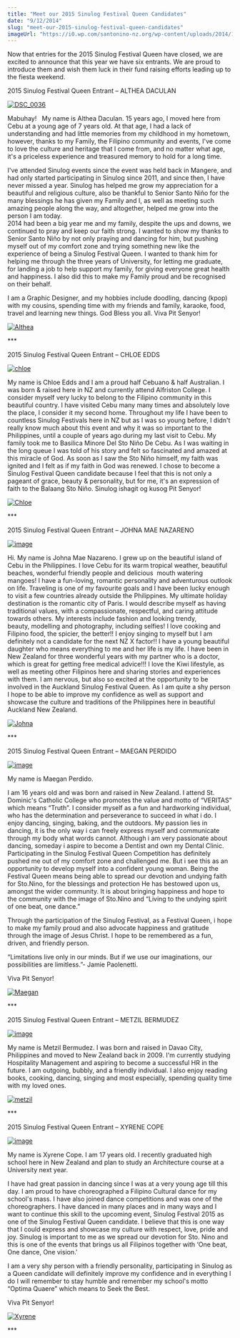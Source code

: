 ```yaml
---
title: "Meet our 2015 Sinulog Festival Queen Candidates"
date: "9/12/2014"
slug: "meet-our-2015-sinulog-festival-queen-candidates"
imageUrl: "https://i0.wp.com/santonino-nz.org/wp-content/uploads/2014/11/DSC_0036-576x1024.jpg?resize=301%2C535"
---
```


Now that entries for the 2015 Sinulog Festival Queen have closed, we are excited to announce that this year we have six entrants. We are proud to introduce them and wish them luck in their fund raising efforts leading up to the fiesta weekend.

2015 Sinulog Festival Queen Entrant – ALTHEA DACULAN

[![DSC_0036](assets\images\DSC_0036-576x1024.jpg)](https://i0.wp.com/santonino-nz.org/wp-content/uploads/2014/11/DSC_0036.jpg)

Mabuhay!   My name is Althea Daculan. 15 years ago, I moved here from Cebu at a young age of 7 years old. At that age, I had a lack of understanding and had little memories from my childhood in my hometown, however, thanks to my Family, the Filipino community and events, I've come to love the culture and heritage that I come from, and no matter what age, it's a priceless experience and treasured memory to hold for a long time.

I've attended Sinulog events since the event was held back in Mangere, and had only started participating in Sinulog since 2011, and since then, I have never missed a year. Sinulog has helped me grow my appreciation for a beautiful and religious culture, also be thankful to Senior Santo Niño for the many blessings he has given my Family and I, as well as meeting such amazing people along the way, and altogether, helped me grow into the person I am today.  
2014 had been a big year me and my family, despite the ups and downs, we continued to pray and keep our faith strong. I wanted to show my thanks to Senior Santo Niño by not only praying and dancing for him, but pushing myself out of my comfort zone and trying something new like the experience of being a Sinulog Festival Queen. I wanted to thank him for helping me through the three years of University, for letting me graduate, for landing a job to help support my family, for giving everyone great health and happiness. I also did this to make my Family proud and be recognised on their behalf.

I am a Graphic Designer, and my hobbies include doodling, dancing (kpop) with my cousins, spending time with my friends and family, karaoke, food, travel and learning new things. God Bless you all. Viva Pit Senyor!

[![Althea](assets\images\Althea-682x1024.jpg)](https://i0.wp.com/santonino-nz.org/wp-content/uploads/2014/12/Althea.jpg)

\*\*\*

2015 Sinulog Festival Queen Entrant – CHLOE EDDS

[![chloe](assets\images\chloe.jpg)](https://i0.wp.com/santonino-nz.org/wp-content/uploads/2014/11/chloe.jpg)

My name is Chloe Edds and I am a proud half Cebuano & half Australian. I was born & raised here in NZ and currently attend Alfriston College. I consider myself very lucky to belong to the Filipino community in this beautiful country. I have visited Cebu many many times and absolutely love the place, I consider it my second home. Throughout my life I have been to countless Sinulog Festivals here in NZ but as I was so young before, I didn't really know much about this event and why it was so important to the Philippines, until a couple of years ago during my last visit to Cebu. My family took me to Basilica Minore Del Sto Niño De Cebu. As I was waiting in the long queue I was told of his story and felt so fascinated and amazed at this miracle of God. As soon as I saw the Sto Niño himself, my faith was ignited and I felt as if my faith in God was renewed. I chose to become a Sinulog Festival Queen candidate because I feel that this is not only a pageant of grace, beauty & personality, but for me, it's an expression of faith to the Balaang Sto Niño. Sinulog ishagit og kusog Pit Senyor!

[![Chloe](assets\images\Chloe-682x1024.jpg)](https://i0.wp.com/santonino-nz.org/wp-content/uploads/2014/12/Chloe.jpg)

\*\*\*

2015 Sinulog Festival Queen Entrant – JOHNA MAE NAZARENO

[![image](assets\images\photo1.jpg)](https://i0.wp.com/santonino-nz.org/wp-content/uploads/2014/11/photo1.jpg)

Hi. My name is Johna Mae Nazareno. I grew up on the beautiful island of Cebu in the Philippines. I love Cebu for its warm tropical weather, beautiful beaches, wonderful friendly people and delicious  mouth watering mangoes! I have a fun-loving, romantic personality and adventurous outlook on life. Traveling is one of my favourite goals and I have been lucky enough to visit a few countries already outside the Philippines. My ultimate holiday destination is the romantic city of Paris. I would describe myself as having traditional values, with a compassionate, respectful, and caring attitude towards others. My interests include fashion and looking trendy, beauty, modelling and photography, including selfies! I love cooking and Filipino food, the spicier, the better!! I enjoy singing to myself but I am definitely not a candidate for the next NZ X factor!! I have a young beautiful daughter who means everything to me and her life is my life. I have been in New Zealand for three wonderful years with my partner who is a doctor, which is great for getting free medical advice!!! I love the Kiwi lifestyle, as well as meeting other Filipinos here and sharing stories and experiences with them. I am nervous, but also so excited at the opportunity to be involved in the Auckland Sinulog Festival Queen. As I am quite a shy person I hope to be able to improve my confidence as well as support and showcase the culture and traditions of the Philippines here in beautiful Auckland New Zealand.

[![Johna](assets\images\Johna-682x1024.jpg)](https://i0.wp.com/santonino-nz.org/wp-content/uploads/2014/12/Johna.jpg)

\*\*\*

2015 Sinulog Festival Queen Entrant – MAEGAN PERDIDO

[![image](assets\images\image1.jpeg)](https://i0.wp.com/santonino-nz.org/wp-content/uploads/2014/12/image1.jpeg)

My name is Maegan Perdido.

I am 16 years old and was born and raised in New Zealand. I attend St. Dominic's Catholic College who promotes the value and motto of “VERITAS” which means “Truth”. I consider myself as a fun and hardworking individual, who has the determination and perseverance to succeed in what i do. I enjoy dancing, singing, baking, and the outdoors. My passion lies in dancing, it is the only way i can freely express myself and communicate through my body what words cannot. Although i am very passionate about dancing, someday i aspire to become a Dentist and own my Dental Clinic. Participating in the Sinulog Festival Queen Competition has definitely pushed me out of my comfort zone and challenged me. But i see this as an opportunity to develop myself into a confident young woman. Being the Festival Queen means being able to spread our devotion and undying faith for Sto.Nino, for the blessings and protection He has bestowed upon us, amongst the wider community. It is about bringing happiness and hope to the community with the image of Sto.Nino and “Living to the undying spirit of one beat, one dance.”

Through the participation of the Sinulog Festival, as a Festival Queen, i hope to make my family proud and also advocate happiness and gratitude through the image of Jesus Christ. I hope to be remembered as a fun, driven, and friendly person.

“Limitations live only in our minds. But if we use our imaginations, our possibilities are limitless.”- Jamie Paolenetti.

Viva Pit Senyor!

[![Maegan](assets\images\Maegan-682x1024.jpg)](https://i0.wp.com/santonino-nz.org/wp-content/uploads/2014/12/Maegan.jpg)

\*\*\*

2015 Sinulog Festival Queen Entrant – METZIL BERMUDEZ

[![image](assets\images\10846688_413166245499593_1989365134_n.jpg)](https://i0.wp.com/santonino-nz.org/wp-content/uploads/2014/11/10846688_413166245499593_1989365134_n.jpg)

My name is Metzil Bermudez. I was born and raised in Davao City, Philippines and moved to New Zealand back in 2009. I'm currently studying Hospitality Management and aspiring to become a successful HR in the future. I am outgoing, bubbly, and a friendly individual. I also enjoy reading books, cooking, dancing, singing and most especially, spending quality time with my loved ones.

[![metzil](assets\images\metzil-682x1024.jpg)](https://i0.wp.com/santonino-nz.org/wp-content/uploads/2014/12/metzil.jpg)

\*\*\*

2015 Sinulog Festival Queen Entrant – XYRENE COPE

[![image](assets\images\10833784_989319101082018_1362741076_n.jpg)](https://i0.wp.com/santonino-nz.org/wp-content/uploads/2014/12/10833784_989319101082018_1362741076_n.jpg)

My name is Xyrene Cope. I am 17 years old. I recently graduated high school here in New Zealand and plan to study an Architecture course at a University next year.

I have had great passion in dancing since I was at a very young age till this day. I am proud to have choreographed a Filipino Cultural dance for my school's mass. I have also joined dance competitions and was one of the choreographers. I have danced in many places and in many ways and I want to continue this skill to the upcoming event, Sinulog Festival 2015 as one of the Sinulog Festival Queen candidate. I believe that this is one way that I could express and showcase my culture with respect, love, pride and joy. Sinulog is important to me as we spread our devotion for Sto. Nino and this is one of the events that brings us all Filipinos together with ‘One beat, One dance, One vision.'

I am a very shy person with a friendly personality, participating in Sinulog as a Queen candidate will definitely improve my confidence and in everything I do I will remember to stay humble and remember my school's motto “Optima Quaere” which means to Seek the Best.

Viva Pit Senyor!

[![Xyrene](assets\images\Xyrene-682x1024.jpg)](https://i0.wp.com/santonino-nz.org/wp-content/uploads/2014/12/Xyrene.jpg)

\*\*\*